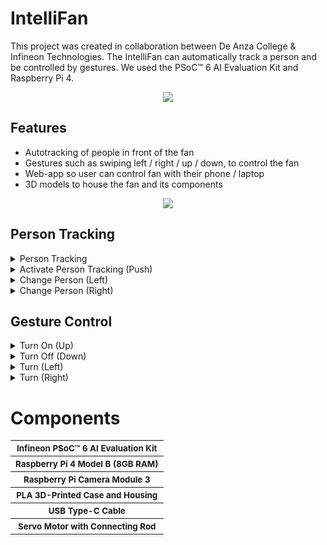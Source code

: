 # IntelliFan
This project was created in collaboration between De Anza College & Infineon Technologies. The IntelliFan can automatically track a person and be controlled by gestures. We used the PSoC™ 6 AI Evaluation Kit and Raspberry Pi 4. 

<p align="center">
<img src="https://github.com/user-attachments/assets/9ee6153f-9952-4676-a248-9d9905c61d2a"></img>
</p>

## Features
- Autotracking of people in front of the fan
- Gestures such as swiping left / right / up / down, to control the fan
- Web-app so user can control fan with their phone / laptop
- 3D models to house the fan and its components

<p align="center">
<img src="https://github.com/user-attachments/assets/c37bad27-6932-42db-a552-c7289d9f442d"></img>
</p>

## Person Tracking

<details>
<summary>Person Tracking</summary>
<video src='https://github.com/user-attachments/assets/445edbf3-a660-4a0f-84dc-7d0adf8acead'></video>
</details>

<details>
<summary>Activate Person Tracking (Push)</summary>
<video src='https://github.com/user-attachments/assets/fc57ce63-2856-483f-b487-e727094a77c3'></video>
</details>

<details>
<summary>Change Person (Left)</summary>
<video src='https://github.com/user-attachments/assets/3c885a8b-cd1f-41d3-8687-49c4ffd364c1'></video>
</details>

<details>
<summary>Change Person (Right)</summary>
<video src='https://github.com/user-attachments/assets/9f6676e9-851d-4928-b4ec-0806f0841664'></video>
</details>

## Gesture Control

<details>
<summary>Turn On (Up)</summary>
<video src='https://github.com/user-attachments/assets/34af48d3-125a-4831-8df4-11eee752b68b'></video>
</details>

<details>
<summary>Turn Off (Down)</summary>
<video src='https://github.com/user-attachments/assets/2ebcd7f2-937f-46ff-b61b-a43e5f5f2be0'></video>
</details>

<details>
<summary>Turn (Left)</summary>
<video src='https://github.com/user-attachments/assets/a7d5c35e-6d0c-4e75-ad39-ca346158de2c'></video>
</details>

<details>
<summary>Turn (Right)</summary>
<video src='https://github.com/user-attachments/assets/9fe7959b-e4da-4ded-935b-c23732035c80'></video>
</details>

# Components

<table>
  
<tr>
<th>
<small>Infineon PSoC™ 6 AI Evaluation Kit</small>
</th>
</tr>
  
<tr>
<th>
<small>Raspberry Pi 4 Model B (8GB RAM)</small>
</th>
</tr>

<tr>
<th>
<small>Raspberry Pi Camera Module 3</small>
</th>
</tr>

<tr>
<th>
<small>PLA 3D-Printed Case and Housing</small>
</th>
</tr>

<tr>
<th>
<small>USB Type-C Cable</small>
</th>
</tr>

<tr>
<th>
<small>Servo Motor with Connecting Rod</small>
</th>
</tr>

</table>




